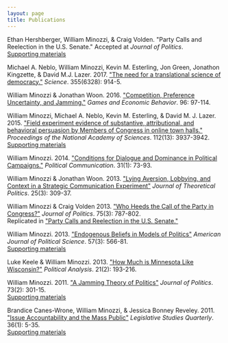 ```yaml
---
layout: page
title: Publications
---
```


Ethan Hershberger, William Minozzi, & Craig Volden. 
"Party Calls and Reelection in the U.S. Senate." 
Accepted at *Journal of Politics*.  
[Supporting materials](https://dataverse.harvard.edu/dataset.xhtml?persistentId=doi:10.7910/DVN/6NDYHC&version=1.0)

Michael A. Neblo, William Minozzi, Kevin M. Esterling, Jon Green, Jonathon Kingzette, & David M.J. Lazer. 2017. 
["The need for a translational science of democracy."](http://science.sciencemag.org/content/355/6328/914)
*Science*. 355(6328): 914-5.

William Minozzi & Jonathan Woon. 2016. 
["Competition, Preference Uncertainty, and Jamming."](http://www.sciencedirect.com/science/article/pii/S0899825616000166)
*Games and Economic Behavior*. 96: 97-114.

William Minozzi, Michael A. Neblo, Kevin M. Esterling, & David M. J. Lazer. 2015. 
["Field experiment evidence of substantive, attributional, and behavioral persuasion by 
Members of Congress in online town halls."](http://www.pnas.org/content/112/13/3937.abstract?sid=d04bba5b-170a-40f3-9ef4-2db3b19a982d) 
*Proceedings of the National Academy of Sciences*. 112(13): 3937-3942.  
[Supporting materials](https://dataverse.harvard.edu/dataset.xhtml?persistentId=doi:10.7910/DVN/27323)

William Minozzi. 2014. 
["Conditions for Dialogue and Dominance in Political Campaigns."](http://www.tandfonline.com/doi/abs/10.1080/10584609.2012.747191)
*Political Communication*. 31(1): 73-93.

William Minozzi & Jonathan Woon. 2013.
["Lying Aversion, Lobbying, and Context in a Strategic Communication Experiment"](http://jtp.sagepub.com/content/25/3/309.abstract)
*Journal of Theoretical Politics*. 25(3): 309-37.

William Minozzi & Craig Volden 2013.
["Who Heeds the Call of the Party in Congress?"](http://www.journals.uchicago.edu/doi/abs/10.1017/S0022381613000480)
*Journal of Politics*. 75(3): 787-802.  
Replicated in ["Party Calls and Reelection in the U.S. Senate."](https://dataverse.harvard.edu/dataset.xhtml?persistentId=doi:10.7910/DVN/6NDYHC&version=1.0)

William Minozzi. 2013. 
["Endogenous Beliefs in Models of Politics"](http://onlinelibrary.wiley.com/doi/10.1111/ajps.12021/abstract)
*American Journal of Political Science*. 57(3): 566-81.  
[Supporting materials](beliefs-appendix.pdf)

Luke Keele & William Minozzi. 2013. 
["How Much is Minnesota Like Wisconsin?"](http://pan.oxfordjournals.org/content/21/2/193)
*Political Analysis*. 21(2): 193-216.

William Minozzi. 2011. 
["A Jamming Theory of Politics"](http://www.journals.uchicago.edu/doi/abs/10.1017/S0022381611000296)
*Journal of Politics*. 73(2): 301-15.  
[Supporting materials](jamming-appendix.pdf)

Brandice Canes-Wrone, William Minozzi, & Jessica Bonney Reveley. 2011. 
["Issue Accountability and the Mass Public"](http://onlinelibrary.wiley.com/doi/10.1111/j.1939-9162.2010.00002.x/abstract)
*Legislative Studies Quarterly*. 36(1): 5-35.  
[Supporting materials](issue-accountability-appendix.pdf)
